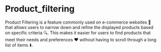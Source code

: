 # Product_filtering
Product Filtering is a feature commonly used on e-commerce websites 🛒 that allows users to narrow down and refine the displayed products based on specific criteria 🔍. This makes it easier for users to find products that meet their needs and preferences ❤️ without having to scroll through a long list of items ⬇️.
